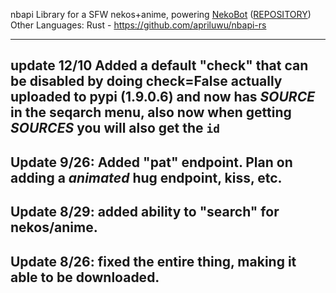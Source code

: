 nbapi
Library for a SFW nekos+anime, powering [NekoBot](http://neko-bot.net)  ([REPOSITORY](https://github.com/lazyneko1/NekoBot))
Other Languages:
Rust - https://github.com/apriluwu/nbapi-rs


------------------------------
update 12/10
Added a default "check" that can be disabled by doing check=False
actually uploaded to pypi (1.9.0.6) and now has *SOURCE* in the seqarch menu, also now when getting *SOURCES* you will also get the `id`
-----------------------------
Update 9/26:
Added "pat" endpoint. Plan on adding a *animated* hug endpoint, kiss, etc.
-----------------------------
Update 8/29:
added ability to "search" for nekos/anime.
------------------------------
Update 8/26:
fixed the entire thing, making it able to be downloaded.
------------------------------
